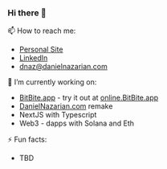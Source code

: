 ### Hi there 👋

📫 How to reach me:
- [Personal Site](https://danielnazarian.com)
- [LinkedIn](www.linkedin.com/in/daniel-nazarian)
- <dnaz@danielnazarian.com>

🔭 I’m currently working on:
- [BitBite.app](https://bitbite.app) - try it out at [online.BitBite.app](https://online.bitbite.app)
- [DanielNazarian.com](https://danielnazarian.com) remake
- NextJS with Typescript
- Web3 - dapps with Solana and Eth

⚡ Fun facts:
- TBD

<!--
**dan1229/dan1229** is a ✨ _special_ ✨ repository because its `README.md` (this file) appears on your GitHub profile.

Here are some ideas to get you started:

- 🔭 I’m currently working on ...
- 🌱 I’m currently learning ...
- 👯 I’m looking to collaborate on ...
- 🤔 I’m looking for help with ...
- 💬 Ask me about ...
- 📫 How to reach me: ...
- 😄 Pronouns: ...
- ⚡ Fun fact: ...
-->
